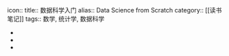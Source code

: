 icon:: 
title:: 数据科学入门
alias:: Data Science from Scratch
category:: [[读书笔记]]
tags:: 数学, 统计学, 数据科学

-
-
-